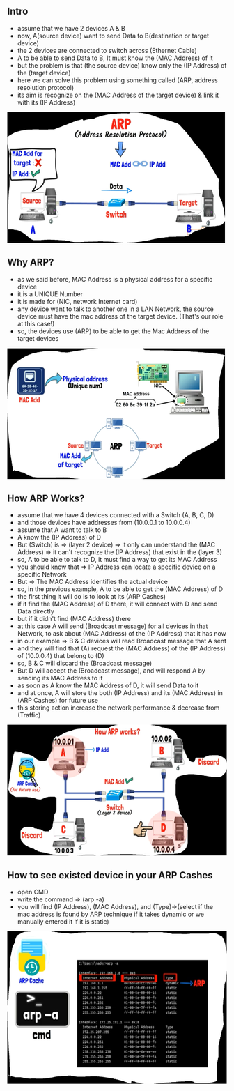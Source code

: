 ## Intro

- assume that we have 2 devices A & B
- now, A(source device) want to send Data to B(destination or target device)
- the 2 devices are connected to switch across (Ethernet Cable)
- A to be able to send Data to B, It must know the (MAC Address) of it
- but the problem is that (the source device) know only the (IP Address) of the (target device)
- here we can solve this problem using something called (ARP, address resolution protocol)
- its aim is recognize on the (MAC Address of the target device) & link it with its (IP Address)

​      <img src="Images/12(1).png" alt="missed image" width="500" height="300" style="margin:0">







## Why ARP?

- as we said before, MAC Address is a physical address for a specific device
- it is a UNIQUE Number
- it is made for (NIC, network Internet card)
- any device want to talk to another one in a LAN Network, the source device must have the mac address of the target device. (That's our role at this case!)
- so, the devices use (ARP) to be able to get the Mac Address of the target devices

​      <img src="Images/12(2).png" alt="missed image" width="500" height="300" style="margin:0">











## How ARP Works?

- assume that we have 4 devices connected with a Switch (A, B, C, D)
- and those devices have addresses from (10.0.0.1 to 10.0.0.4)
- assume that A want to talk to B
- A know the (IP Address) of D
- But (Switch) is => (layer 2 device) => it only can understand the (MAC Address) => it can't recognize the (IP Address) that exist in the (layer 3)
- so, A to be able to talk to D, it must find a way to get its MAC Address
- you should know that => IP Address can locate a specific device on a specific Network
- But => The MAC Address identifies the actual device
- so, in the previous example, A to be able to get the (MAC Address) of D
- the first thing it will do is to look at its (ARP Cashes)
- if it find the (MAC Address) of D there, it will connect with D and send Data directly 
- but if it didn't find (MAC Address) there
- at this case A will send (Broadcast message) for all devices in that Network, to ask about (MAC Address) of the (IP Address) that it has now
- in our example => B & C devices will read Broadcast message that A sent
- and they will find that (A) request the (MAC Address) of the (IP Address) of (10.0.0.4) that belong to (D)
- so, B & C will discard the (Broadcast message)
- But D will accept the (Broadcast message), and will respond A by sending its MAC Address to it
- as soon as A know the MAC Address of D, it will send Data to it
- and at once, A will store the both (IP Address) and its (MAC Address) in (ARP Cashes) for future use
- this storing action increase the network performance &  decrease from (Traffic)

​      <img src="Images/12(3).png" alt="missed image" width="600" height="300" style="margin:0">











## How to see existed device in your ARP Cashes

- open CMD
- write the command => (arp -a)
- you will find (IP Address), (MAC Address), and (Type)=>(select if the mac address is found by ARP technique if it takes dynamic or we manually entered it if it is static)

​      <img src="Images/12(4).png" alt="missed image" width="600" height="350" style="margin:0">